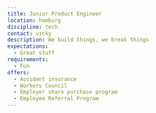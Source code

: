 ```yaml
---
title: Junior Product Engineer
location: hamburg
discipline: tech
contact: vicky
description: We build things, we break things
expectations:
  - Great stuff
requirements:
  - Fun
offers:
  - Accident insurance
  - Workers Council
  - Employer share purchase program
  - Employee Referral Program
---
```

